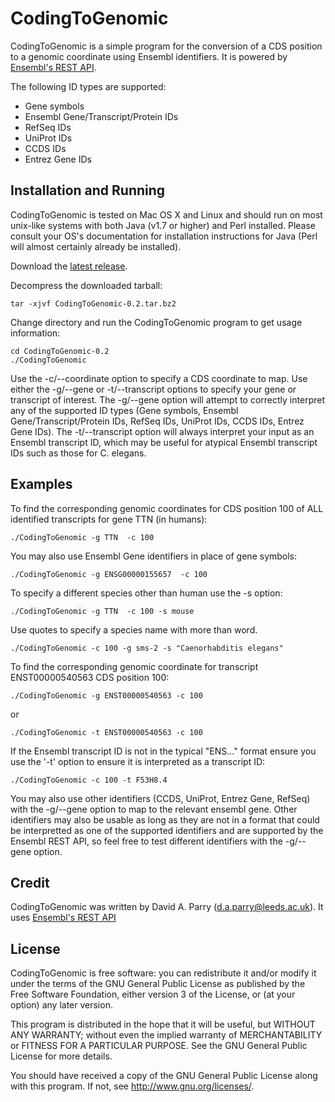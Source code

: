 # CodingToGenomic

CodingToGenomic is a simple program for the conversion of a CDS position to a genomic coordinate using Ensembl identifiers. It is powered by [Ensembl's REST API](http://rest.ensembl.org/).

The following ID types are supported:

* Gene symbols
* Ensembl Gene/Transcript/Protein IDs
* RefSeq IDs
* UniProt IDs
* CCDS IDs
* Entrez Gene IDs

## Installation and Running 

CodingToGenomic is tested on Mac OS X and Linux and should run on most unix-like systems with both Java (v1.7 or higher) and Perl installed. Please consult your OS's documentation for installation instructions for Java (Perl will almost certainly already be installed).

Download the [latest release](https://github.com/gantzgraf/codingToGenomic/releases/latest).

Decompress the downloaded tarball:

    tar -xjvf CodingToGenomic-0.2.tar.bz2

Change directory and run the CodingToGenomic program to get usage information:

    cd CodingToGenomic-0.2
    ./CodingToGenomic

Use the -c/--coordinate option to specify a CDS coordinate to map. Use either the -g/--gene or -t/--transcript options to specify your gene or transcript of interest. The -g/--gene option will attempt to correctly interpret any of the supported ID types (Gene symbols, Ensembl Gene/Transcript/Protein IDs, RefSeq IDs, UniProt IDs, CCDS IDs, Entrez Gene IDs). The -t/--transcript option will always interpret your input as an Ensembl transcript ID, which may be useful for atypical Ensembl transcript IDs such as those for C. elegans.

## Examples

To find the corresponding genomic coordinates for CDS position 100 of ALL identified transcripts for gene TTN (in humans):

    ./CodingToGenomic -g TTN  -c 100

You may also use Ensembl Gene identifiers in place of gene symbols:

    ./CodingToGenomic -g ENSG00000155657  -c 100 

To specify a different species other than human use the -s option:

    ./CodingToGenomic -g TTN  -c 100 -s mouse

Use quotes to specify a species name with more than word.

    ./CodingToGenomic -c 100 -g sms-2 -s "Caenorhabditis elegans"

To find the corresponding genomic coordinate for transcript ENST00000540563 CDS position 100:

    ./CodingToGenomic -g ENST00000540563 -c 100

or 

    ./CodingToGenomic -t ENST00000540563 -c 100

If the Ensembl transcript ID is not in the typical "ENS..." format ensure you use the '-t' option to ensure it is interpreted as a transcript ID:

    ./CodingToGenomic -c 100 -t F53H8.4

You may also use other identifiers (CCDS, UniProt, Entrez Gene, RefSeq) with the -g/--gene option to map to the relevant ensembl gene. Other identifiers may also be usable as long as they are not in a format that could be interpretted as one of the supported identifiers and are supported by the Ensembl REST API, so feel free to test different identifiers with the -g/--gene option. 

## Credit

CodingToGenomic was written by David A. Parry (d.a.parry@leeds.ac.uk). It uses [Ensembl's REST API](http://rest.ensembl.org/)

## License

CodingToGenomic is free software: you can redistribute it and/or modify it under the terms of the GNU General Public License as published by the Free Software Foundation, either version 3 of the License, or (at your option) any later version.

This program is distributed in the hope that it will be useful, but WITHOUT ANY WARRANTY; without even the implied warranty of MERCHANTABILITY or FITNESS FOR A PARTICULAR PURPOSE. See the GNU General Public License for more details.

You should have received a copy of the GNU General Public License along with this program. If not, see http://www.gnu.org/licenses/.

